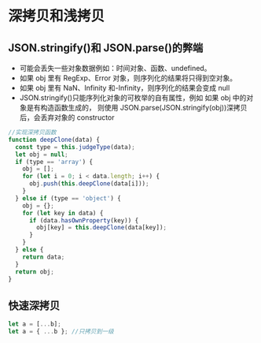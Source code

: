 # 深拷贝和浅拷贝

## JSON.stringify()和 JSON.parse()的弊端

- 可能会丢失一些对象数据例如：时间对象、函数、undefined。
- 如果 obj 里有 RegExp、Error 对象，则序列化的结果将只得到空对象。
- 如果 obj 里有 NaN、Infinity 和-Infinity，则序列化的结果会变成 null
- JSON.stringify()只能序列化对象的可枚举的自有属性，例如 如果 obj 中的对象是有构造函数生成的， 则使用 JSON.parse(JSON.stringify(obj))深拷贝后，会丢弃对象的 constructor

```js
//实现深拷贝函数
function deepClone(data) {
  const type = this.judgeType(data);
  let obj = null;
  if (type == 'array') {
    obj = [];
    for (let i = 0; i < data.length; i++) {
      obj.push(this.deepClone(data[i]));
    }
  } else if (type == 'object') {
    obj = {};
    for (let key in data) {
      if (data.hasOwnProperty(key)) {
        obj[key] = this.deepClone(data[key]);
      }
    }
  } else {
    return data;
  }
  return obj;
}
```

## 快速深拷贝

```js
let a = [...b];
let a = { ...b }; //只拷贝到一级
```

